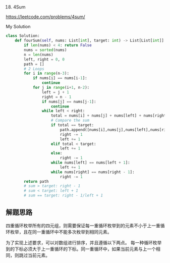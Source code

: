 ##
18. 4Sum

https://leetcode.com/problems/4sum/

My Solution

```python
class Solution:
    def fourSum(self, nums: List[int], target: int) -> List[List[int]]:
        if len(nums) < 4: return False
        nums = sorted(nums)
        n = len(nums)
        left, right = 0, 0
        path = []
        # 2 Loops
        for i in range(n-3):
            if nums[i] == nums[i-1]:
                continue
            for j in range(i+1, n-2):
                left = j + 1
                right = n - 1
                if nums[j] == nums[j-1]:
                    continue
                while left < right:
                    total = nums[i] + nums[j] + nums[left] + nums[right]
                    # Compare the sum
                    if total == target:
                        path.append([nums[i],nums[j],nums[left],nums[right]])
                        right -= 1
                        left += 1
                    elif total < target:
                        left += 1
                    else:
                        right -= 1
                    while nums[left] == nums[left + 1]:
                        left += 1
                    while nums[right] == nums[right - 1]:
                        right -= 1
        return path
        # sum > target: right - 1
        # sum < target: left + 1
        # sum == target: right - 1/left + 1
```
## 解题思路

四重循环枚举所有的四元组，则需要保证每一重循环枚举到的元素不小于上一重循环枚举，且在同一重循环中不能多次枚举到相同元素。

为了实现上述要求，可以对数组进行排序，并且遵循以下两点。 每一种循环枚举到的下标必须大于上一重循环的下标。同一重循环中，如果当前元素与上一个相同，则跳过当前元素。
